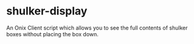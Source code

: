 # shulker-display
An Onix Client script which allows you to see the full contents of shulker boxes without placing the box down.
